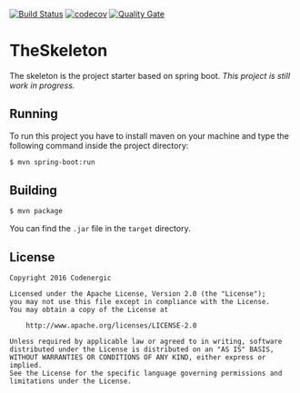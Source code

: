 [![Build Status](https://travis-ci.org/codenergic/theskeleton.svg?branch=master)](https://travis-ci.org/codenergic/theskeleton)
[![codecov](https://codecov.io/gh/codenergic/theskeleton/branch/master/graph/badge.svg)](https://codecov.io/gh/codenergic/theskeleton)
[![Quality Gate](https://sonarcloud.io/api/project_badges/measure?project=org.codenergic.theskeleton%3Atheskeleton-server&metric=alert_status)](https://sonarcloud.io/dashboard?id=org.codenergic.theskeleton%3Atheskeleton-server)

# TheSkeleton
The skeleton is the project starter based on spring boot.
*This project is still work in progress.*

## Running
To run this project you have to install maven on your machine and type the following command inside the project directory:
```bash
$ mvn spring-boot:run
```

## Building
```bash
$ mvn package
```
You can find the ```.jar``` file in the ```target``` directory.

## License
```
Copyright 2016 Codenergic

Licensed under the Apache License, Version 2.0 (the "License");
you may not use this file except in compliance with the License.
You may obtain a copy of the License at

    http://www.apache.org/licenses/LICENSE-2.0

Unless required by applicable law or agreed to in writing, software
distributed under the License is distributed on an "AS IS" BASIS,
WITHOUT WARRANTIES OR CONDITIONS OF ANY KIND, either express or implied.
See the License for the specific language governing permissions and
limitations under the License.
```

